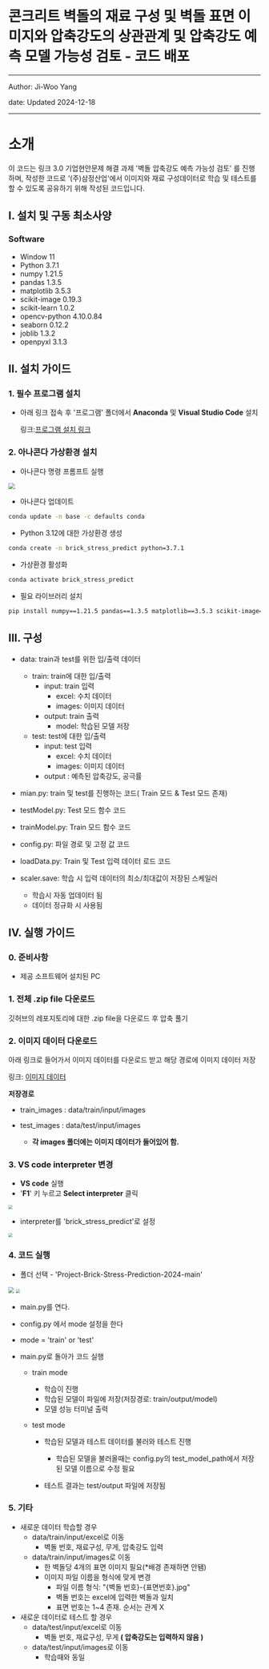 # 콘크리트 벽돌의 재료 구성 및 벽돌 표면 이미지와 압축강도의 상관관계 및 압축강도 예측 모델 가능성 검토 - 코드 배포

***

Author: Ji-Woo Yang

date: Updated 2024-12-18

***

# 소개

이 코드는 링크 3.0 기업현안문제 해결 과제 '벽돌 압축강도 예측 가능성 검토' 를 진행하며, 작성한 코드로 '(주)삼정산업'에서 이미지와 재료 구성데이터로 학습 및 테스트를 할 수 있도록 공유하기 위해 작성된 코드입니다.



## I. 설치 및 구동 최소사양

### Software

* Window 11
* Python 3.7.1
* numpy 1.21.5
* pandas 1.3.5
* matplotlib 3.5.3
* scikit-image 0.19.3
* scikit-learn 1.0.2
* opencv-python 4.10.0.84
* seaborn 0.12.2
* joblib 1.3.2
* openpyxl 3.1.3

## II. 설치 가이드

### 1. 필수 프로그램 설치

* 아래 링크 접속 후 '프로그램' 폴더에서 **Anaconda** 및  **Visual Studio Code** 설치

  링크:[프로그램 설치 링크](https://drive.google.com/drive/folders/17hETWHocpstpEn11QRXIgFDLfs2KH_nA?usp=sharing)

### 2. 아나콘다 가상환경 설치

* 아나콘다 명령 프롬프트 실행

<img src="README_images/prompt.png" style="zoom:80%;" />

* 아나콘다 업데이트

```bash
conda update -n base -c defaults conda
```

* Python 3.12에 대한 가상환경 생성

```bash
conda create -n brick_stress_predict python=3.7.1
```

* 가상환경 활성화

```bash
conda activate brick_stress_predict
```

* 필요 라이브러리 설치

```bash
pip install numpy==1.21.5 pandas==1.3.5 matplotlib==3.5.3 scikit-image==0.19.3 scikit-learn==1.0.2 opencv-python==4.10.0.84 seaborn==0.12.2 joblib==1.3.2 openpyxl==3.1.3
```



## III. 구성

* data: train과 test를 위한 입/출력 데이터

  * train: train에 대한 입/출력
    * input: train 입력
      * excel: 수치 데이터
      * images: 이미지 데이터
    * output: train 출력
      * model: 학습된 모델 저장
  * test: test에 대한 입/출력
    * input: test 입력
      * excel: 수치 데이터
      * images: 이미지 데이터
    * output : 예측된 압축강도, 공극률

  

* mian.py: train 및 test를 진행하는 코드( Train 모드 & Test 모드 존재)

* testModel.py: Test 모드 함수 코드

* trainModel.py: Train 모드 함수 코드

* config.py: 파일 경로 및 고정 값 코드

* loadData.py: Train 및 Test 입력 데이터 로드 코드

* scaler.save: 학습 시 입력 데이터의 최소/최대값이 저장된 스케일러

  * 학습시 자동 업데이터 됨
  * 데이터 정규화 시 사용됨
  
  

## IV. 실행 가이드

### 0. 준비사항

* 제공 소프트웨어 설치된 PC

### 1.  전체 .zip file 다운로드

깃허브의 레포지토리에 대한 .zip file을 다운로드 후 압축 풀기

### 2. 이미지 데이터 다운로드

아래 링크로 들어가서 이미지 데이터를 다운로드 받고 해당 경로에 이미지 데이터 저장

링크: [이미지 데이터](https://drive.google.com/drive/folders/1Nnqhqnq9fs8fZnSt1rJrb2SXsN8T9k7W?usp=drive_link)

**저장경로**

* train_images : data/train/input/images
* test_images : data/test/input/images

  * **각 images 폴더에는 이미지 데이터가 들어있어 함.**

### 3. VS code interpreter 변경

* **VS code** 실행
* '**F1**' 키 누르고 **Select interpreter**  클릭

<img src="README_images/Select interpreter.png" style="zoom:50%;" />

* interpreter를 'brick_stress_predict'로 설정

<img src="README_images/brick_stress_predict.png" style="zoom:50%;" />

### 4. 코드 실행

* 폴더 선택 - 'Project-Brick-Stress-Prediction-2024-main'

<img src="README_images/openfolder.png" style="zoom:70%;" />

<img src="README_images/folder.png" style="zoom:50%;" />

* main.py를 연다.

* config.py 에서 mode 설정을 한다
  
* mode = 'train' or 'test'
  
* main.py로 돌아가 코드 실행
  * train mode

    * 학습이 진행
    * 학습된 모델이 파일에 저장(저장경로: train/output/model)
    * 모델 성능 터미널 출력 

  * test mode

    * 학습된 모델과 테스트 데이터를 불러와 테스트 진행
      * 학습된 모델을 불러올때는 config.py의 test_model_path에서 저장된 모델 이름으로 수정 필요

    * 테스트 결과는 test/output 파일에 저장됨

    

### 5. 기타

* 새로운 데이터 학습할 경우
  * data/train/input/excel로 이동
    * 벽돌 번호, 재료구성, 무게, 압축강도 입력
  * data/train/input/images로 이동
    * 한 벽돌당 4개의 표면 이미지 필요(*배경 존재하면 안됌)
    * 이미지 파일 이름을 형식에 맞게 변경
      * 파일 이름 형식: "{벽돌 번호}-{표면번호}.jpg"
      * 벽돌 번호는 excel에 입력한 벽돌과 일치
      * 표면 번호는 1~4 존재. 순서는 관계 X
* 새로운 데이터로 테스트 할 경우
  * data/test/input/excel로 이동
    * 벽돌 번호, 재료구성, 무게 **( 압축강도는 입력하지 않음 )**
  * data/test/input/images로 이동
    * 학습때와 동일

